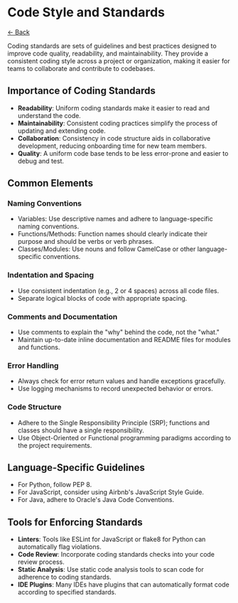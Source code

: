 # Code Style and Standards

[<- Back](../README.md)

Coding standards are sets of guidelines and best practices designed to
improve code quality, readability, and maintainability. They provide a
consistent coding style across a project or organization, making it easier
for teams to collaborate and contribute to codebases.

## Importance of Coding Standards

- **Readability**: Uniform coding standards make it easier to read and understand the code.
- **Maintainability**: Consistent coding practices simplify the process of updating and extending code.
- **Collaboration**: Consistency in code structure aids in collaborative development, reducing onboarding time for new team members.
- **Quality**: A uniform code base tends to be less error-prone and easier to debug and test.

## Common Elements

### Naming Conventions

- Variables: Use descriptive names and adhere to language-specific naming conventions.
- Functions/Methods: Function names should clearly indicate their purpose and should be verbs or verb phrases.
- Classes/Modules: Use nouns and follow CamelCase or other language-specific conventions.

### Indentation and Spacing

- Use consistent indentation (e.g., 2 or 4 spaces) across all code files.
- Separate logical blocks of code with appropriate spacing.

### Comments and Documentation

- Use comments to explain the "why" behind the code, not the "what."
- Maintain up-to-date inline documentation and README files for modules and functions.

### Error Handling

- Always check for error return values and handle exceptions gracefully.
- Use logging mechanisms to record unexpected behavior or errors.

### Code Structure

- Adhere to the Single Responsibility Principle (SRP); functions and classes should have a single responsibility.
- Use Object-Oriented or Functional programming paradigms according to the project requirements.

## Language-Specific Guidelines

- For Python, follow PEP 8.
- For JavaScript, consider using Airbnb's JavaScript Style Guide.
- For Java, adhere to Oracle's Java Code Conventions.
  
## Tools for Enforcing Standards

- **Linters**: Tools like ESLint for JavaScript or flake8 for Python can automatically flag violations.
- **Code Review**: Incorporate coding standards checks into your code review process.
- **Static Analysis**: Use static code analysis tools to scan code for adherence to coding standards.
- **IDE Plugins**: Many IDEs have plugins that can automatically format code according to specified standards.
